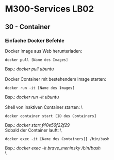 # M300-Services LB02
## 30 - Container
### Einfache Docker Befehle
Docker Image aus Web herunterladen: 
```
docker pull [Name des Images]
```
Bsp.: _docker pull ubuntu_ \
\
Docker Container mit bestehendem Image starten:
```
docker run -it [Name des Images]
```
Bsp.: _docker run -it ubuntu_ \
\
Shell von inaktiven Container starten: \
```
docker container start [ID des Containers]
```
Bsp.: _docker start f40e56f22f29_ \
Sobald der Container lauft: \
```
docker exec -it [Name des Containers]] /bin/bash
```
Bsp.: _docker exec -it brave\_meninsky /bin/bash_ \
\